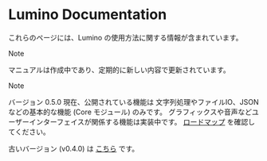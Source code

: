 Lumino Documentation
====================

これらのページには、Lumino の使用方法に関する情報が含まれています。

> [!Note]
> マニュアルは作成中であり、定期的に新しい内容で更新されています。

> [!Note]
> バージョン 0.5.0 現在、公開されている機能は 文字列処理やファイルIO、JSON などの基本的な機能 (Core モジュール) のみです。
> グラフィックスや音声などユーザーインターフェイスが関係する機能は実装中です。
> [ロードマップ](https://github.com/lriki/Lumino/wiki/ProjectRoadmap) を確認してください。


古いバージョン (v0.4.0) は [こちら](../downloads/index.md) です。

